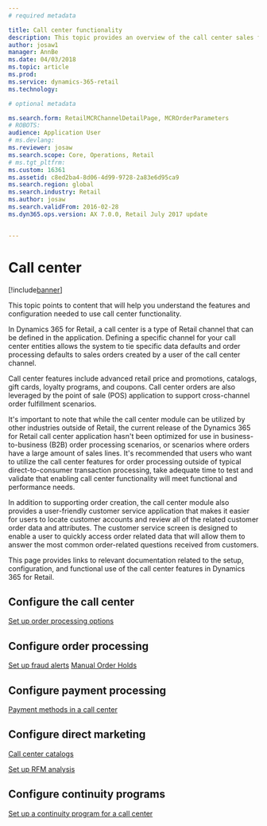 ```yaml
---
# required metadata

title: Call center functionality
description: This topic provides an overview of the call center sales functionality in Microsoft Dynamics 365 for Retail.
author: josaw1
manager: AnnBe
ms.date: 04/03/2018
ms.topic: article
ms.prod: 
ms.service: dynamics-365-retail
ms.technology: 

# optional metadata

ms.search.form: RetailMCRChannelDetailPage, MCROrderParameters
# ROBOTS: 
audience: Application User
# ms.devlang: 
ms.reviewer: josaw
ms.search.scope: Core, Operations, Retail
# ms.tgt_pltfrm: 
ms.custom: 16361
ms.assetid: c8ed2ba4-8d06-4d99-9728-2a83e6d95ca9
ms.search.region: global
ms.search.industry: Retail
ms.author: josaw
ms.search.validFrom: 2016-02-28
ms.dyn365.ops.version: AX 7.0.0, Retail July 2017 update


---
```


# Call center 

[!include[banner](includes/banner.md)]

This topic points to content that will help you understand the features and configuration needed to use call center functionality. 

In Dynamics 365 for Retail, a call center is a type of Retail channel that can be defined in the application. Defining a specific channel for your call center entities allows the system to tie specific data defaults and order processing defaults to sales orders created by a user of the call center channel.

Call center features include advanced retail price and promotions, catalogs, gift cards, loyalty programs, and coupons. Call center orders are also leveraged by the point of sale (POS) application to support cross-channel order fulfillment scenarios.

It's important to note that while the call center module can be utilized by other industries outside of Retail, the current release of the Dynamics 365 for Retail call center application hasn't been optimized for use in business-to-business (B2B) order processing scenarios, or scenarios where orders have a large amount of sales lines. It's recommended that users who want to utilize the call center features for order processing outside of typical direct-to-consumer transaction processing, take adequate time to test and validate that enabling call center functionality will meet functional and performance needs.

In addition to supporting order creation, the call center module also provides a user-friendly customer service application that makes it easier for users to locate customer accounts and review all of the related customer order data and attributes. The customer service screen is designed to enable a user to quickly access order related data that will allow them to answer the most common order-related questions received from customers.

This page provides links to relevant documentation related to the setup, configuration, and functional use of the call center features in Dynamics 365 for Retail.

## Configure the call center
[Set up order processing options](set-up-order-processing-options.md)

## Configure order processing
[Set up fraud alerts](set-up-fraud-alerts.md)
[Manual Order Holds](work-with-order-holds.md)

## Configure payment processing
[Payment methods in a call center](work-with-payments.md)

## Configure direct marketing
[Call center catalogs](call-center-catalogs.md)

[Set up RFM analysis](set-up-rfm-analysis.md)

## Configure continuity programs
[Set up a continuity program for a call center](set-up-continuity-program.md)

